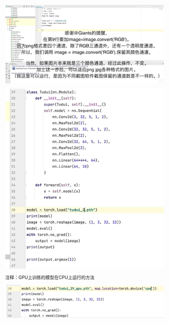 ![](assets/2022-04-07-16-34-46-image.png)

![](assets/2022-04-07-16-39-11-image.png)

注释：GPU上训练的模型在CPU上运行的方法

![](assets/2022-04-07-16-39-38-image.png)
